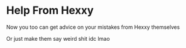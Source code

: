 # Help From Hexxy

Now you too can get advice on your mistakes from Hexxy themselves

Or just make them say weird shit idc lmao